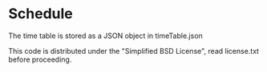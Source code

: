 # Schedule

The time table is stored as a JSON object in timeTable.json

This code is distributed under the "Simplified BSD License", read license.txt before proceeding.
